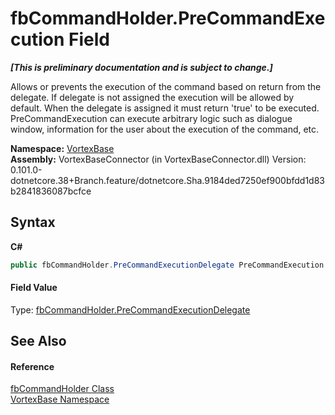 # fbCommandHolder.PreCommandExecution Field
 _**\[This is preliminary documentation and is subject to change.\]**_

Allows or prevents the execution of the command based on return from the delegate. If delegate is not assigned the execution will be allowed by default. When the delegate is assigned it must return 'true' to be executed. PreCommandExecution can execute arbitrary logic such as dialogue window, information for the user about the execution of the command, etc.

**Namespace:**&nbsp;<a href="N_VortexBase.md">VortexBase</a><br />**Assembly:**&nbsp;VortexBaseConnector (in VortexBaseConnector.dll) Version: 0.101.0-dotnetcore.38+Branch.feature/dotnetcore.Sha.9184ded7250ef900bfdd1d83b2841836087bcfce

## Syntax

**C#**<br />
``` C#
public fbCommandHolder.PreCommandExecutionDelegate PreCommandExecution
```


#### Field Value
Type: <a href="T_VortexBase_fbCommandHolder_PreCommandExecutionDelegate.md">fbCommandHolder.PreCommandExecutionDelegate</a>

## See Also


#### Reference
<a href="T_VortexBase_fbCommandHolder.md">fbCommandHolder Class</a><br /><a href="N_VortexBase.md">VortexBase Namespace</a><br />
